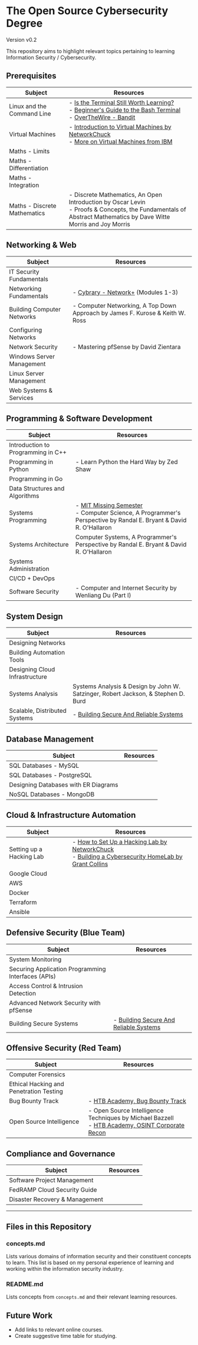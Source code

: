 # The Open Source Cybersecurity Degree 
Version v0.2

This repository aims to highlight relevant topics pertaining to learning Information Security / Cybersecurity.

## Prerequisites

| Subject | Resources |
| ------- | --------- |
| Linux and the Command Line | - [Is the Terminal Still Worth Learning?](https://youtu.be/PwoD3XxYLII) <br /> - [Beginner's Guide to the Bash Terminal](https://youtu.be/oxuRxtrO2Ag) <br /> - [OverTheWire - Bandit](https://overthewire.org/wargames/bandit/) |
| Virtual Machines | - [Introduction to Virtual Machines by NetworkChuck](https://youtu.be/wX75Z-4MEoM) <br /> - [More on Virtual Machines from IBM](https://www.ibm.com/cloud/learn/virtual-machines) |
| Maths - Limits |  |
| Maths - Differentiation |  |
| Maths - Integration |  |
| Maths - Discrete Mathematics | - Discrete Mathematics, An Open Introduction by Oscar Levin <br /> - Proofs & Concepts, the Fundamentals of Abstract Mathematics by Dave Witte Morris and Joy Morris |

## Networking & Web

| Subject | Resources |
| ------- | --------- |
| IT Security Fundamentals |  |
| Networking Fundamentals | - [Cybrary - Network+](https://www.cybrary.it/course/comptia-network-plus/) (Modules 1-3) |
| Building Computer Networks | - Computer Networking, A Top Down Approach by James F. Kurose & Keith W. Ross |
| Configuring Networks |  |
| Network Security | - Mastering pfSense by David Zientara |
| Windows Server Management |  |
| Linux Server Management |  |
| Web Systems & Services |  |

## Programming & Software Development

| Subject | Resources |
| ------- | --------- |
| Introduction to Programming in C++ |  |
| Programming in Python | - Learn Python the Hard Way by Zed Shaw |
| Programming in Go |  |
| Data Structures and Algorithms |  |
| Systems Programming | - [MIT Missing Semester](https://youtube.com/playlist?list=PLyzOVJj3bHQuloKGG59rS43e29ro7I57J) <br /> - Computer Science, A Programmer's Perspective by Randal E. Bryant & David R. O'Hallaron |
| Systems Architecture | Computer Systems, A Programmer's Perspective by Randal E. Bryant & David R. O'Hallaron |
| Systems Administration |  |
| CI/CD + DevOps |  |
| Software Security | - Computer and Internet Security by Wenliang Du (Part I) |

## System Design

| Subject | Resources |
| ------- | --------- |
| Designing Networks |  |
| Building Automation Tools |  |
| Designing Cloud Infrastructure |  |
| Systems Analysis | Systems Analysis & Design by John W. Satzinger, Robert Jackson, & Stephen D. Burd |
| Scalable, Distributed Systems | - [Building Secure And Reliable Systems](https://static.googleusercontent.com/media/sre.google/en//static/pdf/building_secure_and_reliable_systems.pdf) |

## Database Management

| Subject | Resources |
| ------- | --------- |
| SQL Databases - MySQL |  |
| SQL Databases - PostgreSQL |  |
| Designing Databases with ER Diagrams |  |
| NoSQL Databases - MongoDB |  |

## Cloud & Infrastructure Automation

| Subject | Resources |
| ------- | --------- |
| Setting up a Hacking Lab | - [How to Set Up a Hacking Lab by NetworkChuck](https://youtu.be/mvsiuLzpx2E) <br /> - [Building a Cybersecurity HomeLab by Grant Collins](https://youtu.be/P85L2vwmBKA) |
| Google Cloud |  |
| AWS |  |
| Docker |  |
| Terraform |  |
| Ansible |  |

## Defensive Security (Blue Team)

| Subject | Resources |
| ------- | --------- |
| System Monitoring |  |
| Securing Application Programming Interfaces (APIs) |  |
| Access Control & Intrusion Detection |  |
| Advanced Network Security with pfSense |  |
| Building Secure Systems | - [Building Secure And Reliable Systems](https://static.googleusercontent.com/media/sre.google/en//static/pdf/building_secure_and_reliable_systems.pdf) |

## Offensive Security (Red Team)

| Subject | Resources |
| ------- | --------- |
| Computer Forensics |  |
| Ethical Hacking and Penetration Testing |  |
| Bug Bounty Track | - [HTB Academy, Bug Bounty Track](https://academy.hackthebox.com/path/preview/bug-bounty-hunter) <br /> | 
| Open Source Intelligence | - Open Source Intelligence Techniques by Michael Bazzell <br /> - [HTB Academy, OSINT Corporate Recon](https://academy.hackthebox.com/course/preview/osint-corporate-recon) |

## Compliance and Governance

| Subject | Resources |
| ------- | --------- |
| Software Project Management |  |
| FedRAMP Cloud Security Guide |  |
| Disaster Recovery & Management |  |

<hr />

## Files in this Repository

### concepts.md

Lists various domains of information security and their constituent concepts to learn. This list is based on my personal experience of learning and working within the information security industry.

### README.md

Lists concepts from `concepts.md` and their relevant learning resources.

## Future Work

- Add links to relevant online courses.
- Create suggestive time table for studying.
